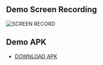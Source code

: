 ## Demo Screen Recording

![SCREEN RECORD](https://drive.google.com/file/d/1q7kkZvuq-K08iiYLDcCobONShpSIjusv/view?usp=drive_link)

## Demo APK

- [DOWNLOAD APK](https://drive.google.com/file/d/1OHCSfX4hGdN4kqzJQfSiSDgZF7-iuxPs/view?usp=sharing)

